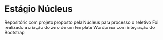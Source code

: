 # Estágio Núcleus
Repositório com projeto proposto pela Núcleus para processo o seletivo 
Foi realizado a criação do zero de um template Wordpress com integração do Bootstrap 
